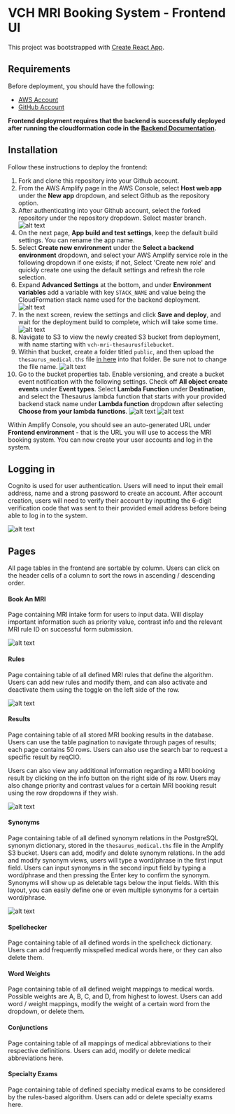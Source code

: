 # VCH MRI Booking System - Frontend UI

This project was bootstrapped with [Create React App](https://github.com/facebook/create-react-app).

## Requirements

Before deployment, you should have the following:

* [AWS Account](https://aws.amazon.com/account/)
* [GitHub Account](https://github.com)

**Frontend deployment requires that the backend is successfully deployed after running the cloudformation code in the [Backend Documentation](../backend/README.md).**

## Installation

Follow these instructions to deploy the frontend:

1) Fork and clone this repository into your Github account.
2) From the AWS Amplify page in the AWS Console, select **Host web app** under the **New app** dropdown, and select Github as the repository option.
3) After authenticating into your Github account, select the forked repository under the repository dropdown. Select master branch.
![alt text](media/frontend-github-selection.png)
4) On the next page, **App build and test settings**, keep the default build settings. You can rename the app name.
5) Select **Create new environment** under the **Select a backend environment** dropdown, and select your AWS Amplify service role in the following dropdown if one exists; if not, Select 'Create new role' and quickly create one using the default settings and refresh the role selection.
6) Expand **Advanced Settings** at the bottom, and under **Environment variables** add a variable with key `STACK_NAME` and value being the CloudFormation stack name used for the backend deployment.
![alt text](media/frontend-build-settings.png)
7) In the next screen, review the settings and click **Save and deploy**, and wait for the deployment build to complete, which will take some time.
![alt text](media/frontend-build-complete.png)
8) Navigate to S3 to view the newly created S3 bucket from deployment, with name starting with `vch-mri-thesaurusfilebucket`.
9) Within that bucket, create a folder titled `public`, and then upload the `thesaurus_medical.ths` file [in here](../backend/csv) into that folder. Be sure not to change the file name.
![alt text](media/frontend-ths-file.png)
10) Go to the bucket properties tab. Enable versioning, and create a bucket event notification with the following settings. Check off **All object create events** under **Event types**. Select **Lambda Function** under **Destination**, and select the Thesaurus lambda function that starts with your provided backend stack name under **Lambda function** dropdown after selecting **Choose from your lambda functions**.
![alt text](media/frontend-configure-s3-trigger-1.png)
![alt text](media/frontend-configure-s3-trigger-2.png)

Within Amplify Console, you should see an auto-generated URL under **Frontend environment** - that is the URL you will use to access the MRI booking system. You can now create your user accounts and log in the system.

## Logging in

Cognito is used for user authentication. Users will need to input their email address, name and a strong password to create an account.
After account creation, users will need to verify their account by inputting the 6-digit verification code that was sent to their provided email address before being able to log in to the system.

![alt text](media/frontend-login.png)

## Pages
All page tables in the frontend are sortable by column. Users can click on the header cells of a column to sort the rows
in ascending / descending order.

#### Book An MRI
Page containing MRI intake form for users to input data. Will display important information such as priority value,
contrast info and the relevant MRI rule ID on successful form submission.

![alt text](media/frontend-intake-form.png)

#### Rules
Page containing table of all defined MRI rules that define the algorithm. Users can add new rules and modify them, and
can also activate and deactivate them using the toggle on the left side of the row.

![alt text](media/frontend-rules-table.png)

#### Results
Page containing table of all stored MRI booking results in the database. Users can use the table pagination to navigate
through pages of results; each page contains 50 rows. Users can also use the search bar to request a specific result by reqCIO.

Users can also view any additional information regarding a MRI booking result by clicking on the info button on the right
side of its row. Users may also change priority and contrast values for a certain MRI booking result using the row
dropdowns if they wish.

![alt text](media/frontend-results-table.png)

#### Synonyms
Page containing table of all defined synonym relations in the PostgreSQL synonym dictionary, stored in the
`thesaurus_medical.ths` file in the Amplify S3 bucket. Users can add, modify and delete synonym relations. In the add and
modify synonym views, users will type a word/phrase in the first input field. Users can input synonyms in the second
input field by typing a word/phrase and then pressing the Enter key to confirm the synonym. Synonyms will show up as deletable 
tags below the input fields. With this layout, you can easily define one or even multiple synonyms for a certain word/phrase.

![alt text](media/frontend-synonyms-table.png)

#### Spellchecker
Page containing table of all defined words in the spellcheck dictionary. Users can add frequently misspelled medical
words here, or they can also delete them.

#### Word Weights
Page containing table of all defined weight mappings to medical words. Possible weights are A, B, C, and D, from highest
to lowest. Users can add word / weight mappings, modify the weight of a certain word from the dropdown, or delete them.

#### Conjunctions
Page containing table of all mappings of medical abbreviations to their respective definitions. Users can add, modify or delete
medical abbreviations here.

#### Specialty Exams
Page containing table of defined specialty medical exams to be considered by the rules-based algorithm. Users can add
or delete specialty exams here.